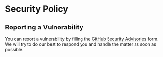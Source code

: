 # Security Policy

## Reporting a Vulnerability

You can report a vulnerability by filling the [GitHub Security Advisories](https://github.com/sws2apps/jw-epub-parser/security/advisories) form. We will try to do our best to respond you and handle the matter as soon as possible.
